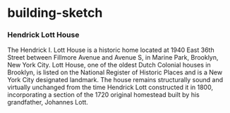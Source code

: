 # building-sketch

### Hendrick Lott House

The Hendrick I. Lott House is a historic home located at 1940 East 36th Street between Fillmore Avenue and Avenue S, in Marine Park, Brooklyn, New York City. Lott House, one of the oldest Dutch Colonial houses in Brooklyn, is listed on the National Register of Historic Places and is a New York City designated landmark. The house remains structurally sound and virtually unchanged from the time Hendrick Lott constructed it in 1800, incorporating a section of the 1720 original homestead built by his grandfather, Johannes Lott.
